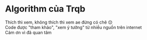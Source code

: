 # Algorithm của Trqb
Thích thì xem, không thích thì xem ae đừng có chê 😔  
Code được "tham khảo", "xem ý tưởng" từ nhiều nguồn trên internet  
Cảm ơn vì đã quan tâm 
